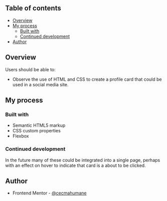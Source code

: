 ## Table of contents

- [Overview](#overview)
- [My process](#my-process)
  - [Built with](#built-with)
  - [Continued development](#continued-development)
- [Author](#author)


## Overview

Users should be able to:

- Observe the use of HTML and CSS to create a profile card that could be used in a social media site.


## My process

### Built with

- Semantic HTML5 markup
- CSS custom properties
- Flexbox

### Continued development

 In the future many of these could be integrated into a single page, perhaps with an effect on hover to indicate that card is a about to be clicked. 

## Author

- Frontend Mentor - [@cecmahumane](https://www.frontendmentor.io/profile/cecmahumane)


